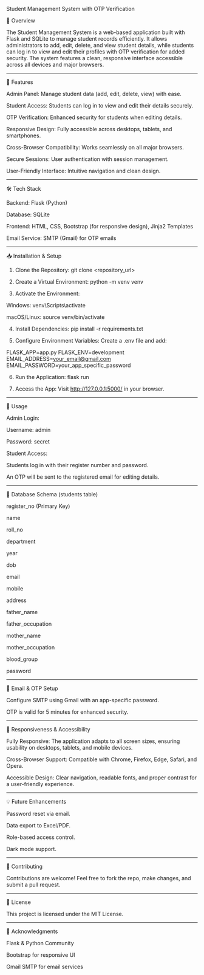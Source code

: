Student Management System with OTP Verification

📖 Overview

The Student Management System is a web-based application built with Flask and SQLite to manage student records efficiently. It allows administrators to add, edit, delete, and view student details, while students can log in to view and edit their profiles with OTP verification for added security. The system features a clean, responsive interface accessible across all devices and major browsers.


---

🚀 Features

Admin Panel: Manage student data (add, edit, delete, view) with ease.

Student Access: Students can log in to view and edit their details securely.

OTP Verification: Enhanced security for students when editing details.

Responsive Design: Fully accessible across desktops, tablets, and smartphones.

Cross-Browser Compatibility: Works seamlessly on all major browsers.

Secure Sessions: User authentication with session management.

User-Friendly Interface: Intuitive navigation and clean design.



---

🛠️ Tech Stack

Backend: Flask (Python)

Database: SQLite

Frontend: HTML, CSS, Bootstrap (for responsive design), Jinja2 Templates

Email Service: SMTP (Gmail) for OTP emails



---

📥 Installation & Setup

1. Clone the Repository:
git clone <repository_url>


2. Create a Virtual Environment:
python -m venv venv


3. Activate the Environment:

Windows: venv\Scripts\activate

macOS/Linux: source venv/bin/activate



4. Install Dependencies:
pip install -r requirements.txt


5. Configure Environment Variables:
Create a .env file and add:

FLASK_APP=app.py
FLASK_ENV=development
EMAIL_ADDRESS=your_email@gmail.com
EMAIL_PASSWORD=your_app_specific_password


6. Run the Application:
flask run


7. Access the App:
Visit http://127.0.0.1:5000/ in your browser.




---

🔑 Usage

Admin Login:

Username: admin

Password: secret


Student Access:

Students log in with their register number and password.

An OTP will be sent to the registered email for editing details.




---

📝 Database Schema (students table)

register_no (Primary Key)

name

roll_no

department

year

dob

email

mobile

address

father_name

father_occupation

mother_name

mother_occupation

blood_group

password



---

📧 Email & OTP Setup

Configure SMTP using Gmail with an app-specific password.

OTP is valid for 5 minutes for enhanced security.



---

📱 Responsiveness & Accessibility

Fully Responsive: The application adapts to all screen sizes, ensuring usability on desktops, tablets, and mobile devices.

Cross-Browser Support: Compatible with Chrome, Firefox, Edge, Safari, and Opera.

Accessible Design: Clear navigation, readable fonts, and proper contrast for a user-friendly experience.



---

💡 Future Enhancements

Password reset via email.

Data export to Excel/PDF.

Role-based access control.

Dark mode support.



---

🙌 Contributing

Contributions are welcome! Feel free to fork the repo, make changes, and submit a pull request.


---

📄 License

This project is licensed under the MIT License.


---

📝 Acknowledgments

Flask & Python Community

Bootstrap for responsive UI

Gmail SMTP for email services


